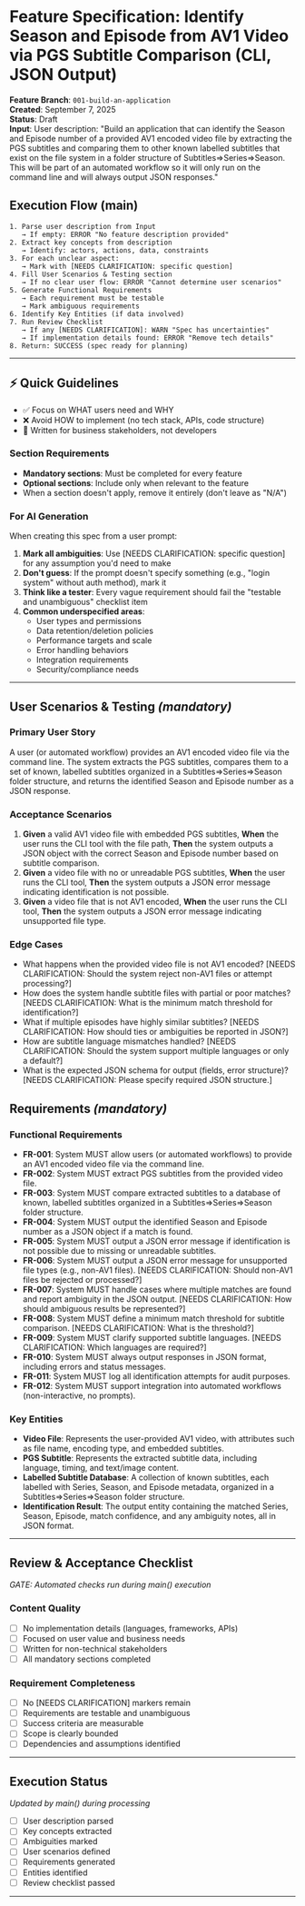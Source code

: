 
# Feature Specification: Identify Season and Episode from AV1 Video via PGS Subtitle Comparison (CLI, JSON Output)

**Feature Branch**: `001-build-an-application`  
**Created**: September 7, 2025  
**Status**: Draft  
**Input**: User description: "Build an application that can identify the Season and Episode number of a provided AV1 encoded video file by extracting the PGS subtitles and comparing them to other known labelled subtitles that exist on the file system in a folder structure of Subtitles=>Series=>Season. This will be part of an automated workflow so it will only run on the command line and will always output JSON responses."


## Execution Flow (main)
```
1. Parse user description from Input
   → If empty: ERROR "No feature description provided"
2. Extract key concepts from description
   → Identify: actors, actions, data, constraints
3. For each unclear aspect:
   → Mark with [NEEDS CLARIFICATION: specific question]
4. Fill User Scenarios & Testing section
   → If no clear user flow: ERROR "Cannot determine user scenarios"
5. Generate Functional Requirements
   → Each requirement must be testable
   → Mark ambiguous requirements
6. Identify Key Entities (if data involved)
7. Run Review Checklist
   → If any [NEEDS CLARIFICATION]: WARN "Spec has uncertainties"
   → If implementation details found: ERROR "Remove tech details"
8. Return: SUCCESS (spec ready for planning)
```

---

## ⚡ Quick Guidelines
- ✅ Focus on WHAT users need and WHY
- ❌ Avoid HOW to implement (no tech stack, APIs, code structure)
- 👥 Written for business stakeholders, not developers

### Section Requirements
- **Mandatory sections**: Must be completed for every feature
- **Optional sections**: Include only when relevant to the feature
- When a section doesn't apply, remove it entirely (don't leave as "N/A")

### For AI Generation
When creating this spec from a user prompt:
1. **Mark all ambiguities**: Use [NEEDS CLARIFICATION: specific question] for any assumption you'd need to make
2. **Don't guess**: If the prompt doesn't specify something (e.g., "login system" without auth method), mark it
3. **Think like a tester**: Every vague requirement should fail the "testable and unambiguous" checklist item
4. **Common underspecified areas**:
   - User types and permissions
   - Data retention/deletion policies  
   - Performance targets and scale
   - Error handling behaviors
   - Integration requirements
   - Security/compliance needs

---


## User Scenarios & Testing *(mandatory)*

### Primary User Story
A user (or automated workflow) provides an AV1 encoded video file via the command line. The system extracts the PGS subtitles, compares them to a set of known, labelled subtitles organized in a Subtitles=>Series=>Season folder structure, and returns the identified Season and Episode number as a JSON response.

### Acceptance Scenarios
1. **Given** a valid AV1 video file with embedded PGS subtitles, **When** the user runs the CLI tool with the file path, **Then** the system outputs a JSON object with the correct Season and Episode number based on subtitle comparison.
2. **Given** a video file with no or unreadable PGS subtitles, **When** the user runs the CLI tool, **Then** the system outputs a JSON error message indicating identification is not possible.
3. **Given** a video file that is not AV1 encoded, **When** the user runs the CLI tool, **Then** the system outputs a JSON error message indicating unsupported file type.

### Edge Cases
- What happens when the provided video file is not AV1 encoded? [NEEDS CLARIFICATION: Should the system reject non-AV1 files or attempt processing?]
- How does the system handle subtitle files with partial or poor matches? [NEEDS CLARIFICATION: What is the minimum match threshold for identification?]
- What if multiple episodes have highly similar subtitles? [NEEDS CLARIFICATION: How should ties or ambiguities be reported in JSON?]
- How are subtitle language mismatches handled? [NEEDS CLARIFICATION: Should the system support multiple languages or only a default?]
- What is the expected JSON schema for output (fields, error structure)? [NEEDS CLARIFICATION: Please specify required JSON structure.]


## Requirements *(mandatory)*

### Functional Requirements
- **FR-001**: System MUST allow users (or automated workflows) to provide an AV1 encoded video file via the command line.
- **FR-002**: System MUST extract PGS subtitles from the provided video file.
- **FR-003**: System MUST compare extracted subtitles to a database of known, labelled subtitles organized in a Subtitles=>Series=>Season folder structure.
- **FR-004**: System MUST output the identified Season and Episode number as a JSON object if a match is found.
- **FR-005**: System MUST output a JSON error message if identification is not possible due to missing or unreadable subtitles.
- **FR-006**: System MUST output a JSON error message for unsupported file types (e.g., non-AV1 files). [NEEDS CLARIFICATION: Should non-AV1 files be rejected or processed?]
- **FR-007**: System MUST handle cases where multiple matches are found and report ambiguity in the JSON output. [NEEDS CLARIFICATION: How should ambiguous results be represented?]
- **FR-008**: System MUST define a minimum match threshold for subtitle comparison. [NEEDS CLARIFICATION: What is the threshold?]
- **FR-009**: System MUST clarify supported subtitle languages. [NEEDS CLARIFICATION: Which languages are required?]
- **FR-010**: System MUST always output responses in JSON format, including errors and status messages.
- **FR-011**: System MUST log all identification attempts for audit purposes.
- **FR-012**: System MUST support integration into automated workflows (non-interactive, no prompts).

### Key Entities
- **Video File**: Represents the user-provided AV1 video, with attributes such as file name, encoding type, and embedded subtitles.
- **PGS Subtitle**: Represents the extracted subtitle data, including language, timing, and text/image content.
- **Labelled Subtitle Database**: A collection of known subtitles, each labelled with Series, Season, and Episode metadata, organized in a Subtitles=>Series=>Season folder structure.
- **Identification Result**: The output entity containing the matched Series, Season, Episode, match confidence, and any ambiguity notes, all in JSON format.

---


## Review & Acceptance Checklist
*GATE: Automated checks run during main() execution*

### Content Quality
- [ ] No implementation details (languages, frameworks, APIs)
- [ ] Focused on user value and business needs
- [ ] Written for non-technical stakeholders
- [ ] All mandatory sections completed

### Requirement Completeness
- [ ] No [NEEDS CLARIFICATION] markers remain
- [ ] Requirements are testable and unambiguous  
- [ ] Success criteria are measurable
- [ ] Scope is clearly bounded
- [ ] Dependencies and assumptions identified

---

## Execution Status
*Updated by main() during processing*

- [ ] User description parsed
- [ ] Key concepts extracted
- [ ] Ambiguities marked
- [ ] User scenarios defined
- [ ] Requirements generated
- [ ] Entities identified
- [ ] Review checklist passed

---
